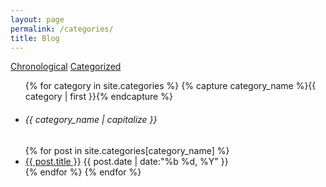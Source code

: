 ```yaml
---
layout: page
permalink: /categories/
title: Blog
---
```


<a class="badge badge-light" href="/blog/">Chronological</a>
<a class="badge badge-dark" href="#">Categorized</a>

<ul class="list-group">
  {% for category in site.categories %}
    {% capture category_name %}{{ category | first }}{% endcapture %}
    <div id="#{{ category_name | slugize }}"></div>
    <div class="dropdown-divider"></div>
    <li class="list-group-item list-group-item-secondary"><h6>{{ category_name | capitalize }}</h6></li>
    <a name="{{ category_name | slugize }}"></a>
    {% for post in site.categories[category_name] %}
      <li class="list-group-item list-group-item-action">
        <a href="{{ site.baseurl }}{{ post.url }}" title="{{ post.title }}">{{ post.title }}</a>
        <time class="fa-pull-right" datetime="{{ post.date | date:"%Y-%m-%d" }}">{{ post.date | date:"%b %d, %Y" }}</time>
      </li>
    {% endfor %}
  {% endfor %}
</ul>
